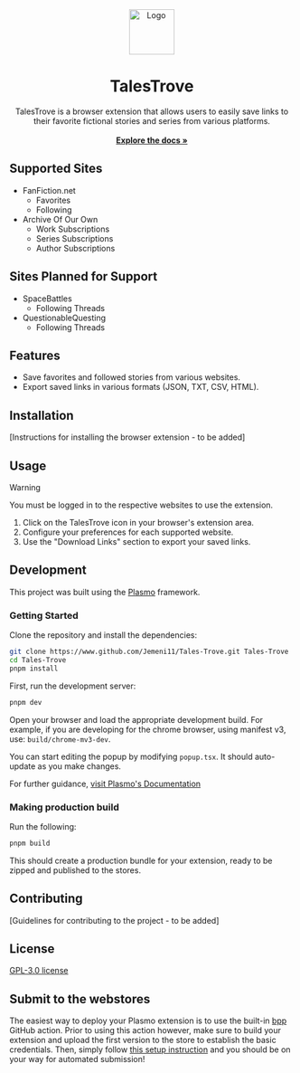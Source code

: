 <div align="center">
  <a href="https://github.com/Jemeni11/Tales-Trove">
    <img src="src/assets/logo.png" alt="Logo" width="80" height="80">
  </a>

  <h1 align="center">TalesTrove</h1>

  <p align="center">
    TalesTrove is a browser extension that allows users to easily save links to their favorite fictional stories and series from various platforms.
    <br />
    <br />
    <a href="https://github.com/Jemeni11/Tales-Trove"><strong>Explore the docs »</strong></a>
    <br />
  </p>
</div>

## Supported Sites

- FanFiction.net
  - Favorites
  - Following
- Archive Of Our Own
  - Work Subscriptions
  - Series Subscriptions
  - Author Subscriptions

## Sites Planned for Support

- SpaceBattles
  - Following Threads
- QuestionableQuesting
  - Following Threads

## Features

- Save favorites and followed stories from various websites.
- Export saved links in various formats (JSON, TXT, CSV, HTML).

## Installation

[Instructions for installing the browser extension - to be added]

## Usage

> [!WARNING]
> You must be logged in to the respective websites to use the extension.

1. Click on the TalesTrove icon in your browser's extension area.
2. Configure your preferences for each supported website.
3. Use the "Download Links" section to export your saved links.

## Development

This project was built using the [Plasmo](https://docs.plasmo.com/) framework.

### Getting Started

Clone the repository and install the dependencies:

```bash
git clone https://www.github.com/Jemeni11/Tales-Trove.git Tales-Trove
cd Tales-Trove
pnpm install
```

First, run the development server:

```bash
pnpm dev
```

Open your browser and load the appropriate development build. For example, if you are developing for the chrome browser, using manifest v3, use: `build/chrome-mv3-dev`.

You can start editing the popup by modifying `popup.tsx`. It should auto-update as you make changes.

For further guidance, [visit Plasmo's Documentation](https://docs.plasmo.com/)

### Making production build

Run the following:

```bash
pnpm build
```

This should create a production bundle for your extension, ready to be zipped and published to the stores.

## Contributing

[Guidelines for contributing to the project - to be added]

## License

[GPL-3.0 license](/LICENSE)

## Submit to the webstores

The easiest way to deploy your Plasmo extension is to use the built-in [bpp](https://bpp.browser.market) GitHub action. Prior to using this action however, make sure to build your extension and upload the first version to the store to establish the basic credentials. Then, simply follow [this setup instruction](https://docs.plasmo.com/framework/workflows/submit) and you should be on your way for automated submission!
